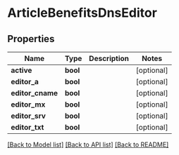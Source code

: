 # ArticleBenefitsDnsEditor

## Properties
Name | Type | Description | Notes
------------ | ------------- | ------------- | -------------
**active** | **bool** |  | [optional] 
**editor_a** | **bool** |  | [optional] 
**editor_cname** | **bool** |  | [optional] 
**editor_mx** | **bool** |  | [optional] 
**editor_srv** | **bool** |  | [optional] 
**editor_txt** | **bool** |  | [optional] 

[[Back to Model list]](../../README.md#documentation-for-models) [[Back to API list]](../../README.md#documentation-for-api-endpoints) [[Back to README]](../../README.md)

